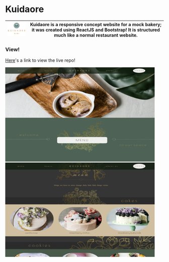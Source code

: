 # Kuidaore

| ![kuidaore logo](./src/assets/icons/LOGO.png) | Kuidaore is a responsive concept website for a mock bakery; it was created using ReactJS and Bootstrap! It is structured much like a normal restaurant website. |
| --------------------------------------------- | --------------------------------------------------------------------------------------------------------------------------------------------------------------- |

### View!

[Here](https://github.com)'s a link to view the live repo!

<img width="475" height="300" src="./src/assets/readme/HomeSC.png"> &nbsp;<img width="475" height="300" src="./src/assets/readme/MenuSC.png">
